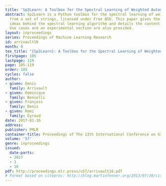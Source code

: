 ```yaml
---
title: 'Sp2Learn: A Toolbox for the Spectral Learning of Weighted Automata'
abstract: Sp2Learn is a Python toolbox for the spectral learning of weighted automata
  from a set of strings, licensed under Free BSD. This paper gives the main formal
  ideas behind the spectral learning algorithm and details the content of the toolbox.
  Use cases and an experimental section are also provided.
layout: inproceedings
series: Proceedings of Machine Learning Research
id: arrivault16
month: 0
tex_title: "{Sp2Learn}: A Toolbox for the Spectral Learning of Weighted Automata"
firstpage: 105
lastpage: 119
page: 105-119
order: 105
cycles: false
author:
- given: Denis
  family: Arrivault
- given: Dominique
  family: Benielli
- given: François
  family: Denis
- given: Remi
  family: Eyraud
date: 2017-01-16
address: 
publisher: PMLR
container-title: Proceedings of The 13th International Conference on Grammatical Inference
volume: '57'
genre: inproceedings
issued:
  date-parts:
  - 2017
  - 1
  - 16
pdf: http://proceedings.mlr.press/v57/arrivault16.pdf
# Format based on citeproc: http://blog.martinfenner.org/2013/07/30/citeproc-yaml-for-bibliographies/
---
```

